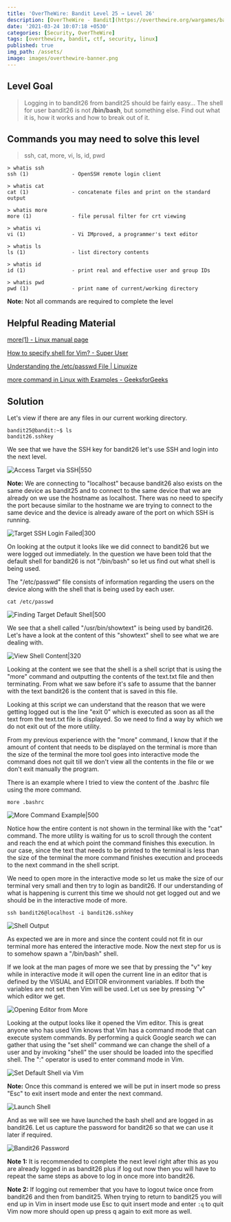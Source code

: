 ```yaml
---
title: 'OverTheWire: Bandit Level 25 → Level 26'
description: [OverTheWire - Bandit](https://overthewire.org/wargames/bandit/bandit26.html)'
date: '2021-03-24 10:07:18 +0530'
categories: [Security, OverTheWire]
tags: [overthewire, bandit, ctf, security, linux]
published: true
img_path: /assets/
image: images/overthewire-banner.png
---
```


## Level Goal

> Logging in to bandit26 from bandit25 should be fairly easy… The shell for user bandit26 is not **/bin/bash**, but something else. Find out what it is, how it works and how to break out of it.

## Commands you may need to solve this level

> ssh, cat, more, vi, ls, id, pwd

```
> whatis ssh  
ssh (1)              - OpenSSH remote login client

> whatis cat  
cat (1)              - concatenate files and print on the standard output

> whatis more  
more (1)             - file perusal filter for crt viewing

> whatis vi  
vi (1)               - Vi IMproved, a programmer's text editor

> whatis ls  
ls (1)               - list directory contents

> whatis id  
id (1)               - print real and effective user and group IDs

> whatis pwd  
pwd (1)              - print name of current/working directory
```

**Note:** Not all commands are required to complete the level

## Helpful Reading Material

[more(1) - Linux manual page](https://man7.org/linux/man-pages/man1/more.1.html)

[How to specify shell for Vim? - Super User](https://superuser.com/questions/287994/how-to-specify-shell-for-vim)

[Understanding the /etc/passwd File \| Linuxize](https://linuxize.com/post/etc-passwd-file/)

[more command in Linux with Examples - GeeksforGeeks](https://www.geeksforgeeks.org/more-command-in-linux-with-examples/)

## Solution

Let's view if there are any files in our current working directory.

```
bandit25@bandit:~$ ls
bandit26.sshkey
```

We see that we have the SSH key for bandit26 let's use SSH and login into the next level.

![Access Target via SSH|550](images/bandit-25-26/target-ssh-login.png)

**Note:** We are connecting to "localhost" because bandit26 also exists on the same device as bandit25 and to connect to the same device that we are already on we use the hostname as localhost. There was no need to specify the port because similar to the hostname we are trying to connect to the same device and the device is already aware of the port on which SSH is running.

![Target SSH Login Failed|300](images/bandit-25-26/target-ssh-login-2.png)

On looking at the output it looks like we did connect to bandit26 but we were logged out immediately. In the question we have been told that the default shell for bandit26 is not "/bin/bash" so let us find out what shell is being used.

The "/etc/passwd" file consists of information regarding the users on the device along with the shell that is being used by each user.

```
cat /etc/passwd
```

![Finding Target Default Shell|500](images/bandit-25-26/target-default-shell.png)

We see that a shell called "/usr/bin/showtext" is being used by bandit26. Let's have a look at the content of this "showtext" shell to see what we are dealing with.

![View Shell Content|320](images/bandit-25-26/shell-content.png)

Looking at the content we see that the shell is a shell script that is using the "more" command and outputting the contents of the text.txt file and then terminating. From what we saw before it's safe to assume that the banner with the text bandit26 is the content that is saved in this file.

Looking at this script we can understand that the reason that we were getting logged out is the line "exit 0" which is executed as soon as all the text from the text.txt file is displayed. So we need to find a way by which we do not exit out of the more utility.

From my previous experience with the "more" command, I know that if the amount of content that needs to be displayed on the terminal is more than the size of the terminal the more tool goes into interactive mode the command does not quit till we don't view all the contents in the file or we don't exit manually the program.

There is an example where I tried to view the content of the .bashrc file using the more command.

```
more .bashrc
```

![More Command Example|500](images/bandit-25-26/more-example.png)

Notice how the entire content is not shown in the terminal like with the "cat" command. The more utility is waiting for us to scroll through the content and reach the end at which point the command finishes this execution.
In our case, since the text that needs to be printed to the terminal is less than the size of the terminal the more command finishes execution and proceeds to the next command in the shell script.

We need to open more in the interactive mode so let us make the size of our terminal very small and then try to login as bandit26. If our understanding of what is happening is current this time we should not get logged out and we should be in the interactive mode of more.

```
ssh bandit26@localhost -i bandit26.sshkey
```

![Shell Output](images/bandit-25-26/shell-output.png)

As expected we are in more and since the content could not fit in our terminal more has entered the interactive mode. Now the next step for us is to somehow spawn a "/bin/bash" shell.

If we look at the man pages of more we see that by pressing the "v" key while in interactive mode it will open the current line in an editor that is defined by the VISUAL and EDITOR environment variables. If both the variables are not set then Vim will be used. Let us see by pressing "v" which editor we get.

![Opening Editor from More](images/bandit-25-26/opening-editor.png)

Looking at the output looks like it opened the Vim editor. This is great anyone who has used Vim knows that Vim has a command mode that can execute system commands. By performing a quick Google search we can gather that using the "set shell" command we can change the shell of a user and by invoking "shell" the user should be loaded into the specified shell. The ":" operator is used to enter command mode in Vim.

![Set Default Shell via Vim](images/bandit-25-26/default-shell-via-vim.png)

**Note:** Once this command is entered we will be put in insert mode so press "Esc" to exit insert mode and enter the next command.

![Launch Shell](images/bandit-25-26/launch-shell.png)

And as we will see we have launched the bash shell and are logged in as bandit26. Let us capture the password for bandit26 so that we can use it later if required.

![Bandit26 Password](images/bandit-25-26/bandit26-password.png)

**Note 1:** It is recommended to complete the next level right after this as you are already logged in as bandit26 plus if log out now then you will have to repeat the same steps as above to log in once more into bandit26.

**Note 2:** If logging out remember that you have to logout twice once from bandit26 and then from bandit25. When trying to return to bandit25 you will end up in Vim in insert mode use Esc to quit insert mode and enter `:q` to quit Vim now more should open up press q again to exit more as well.